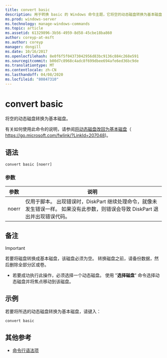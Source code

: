 ```yaml
---
title: convert basic
description: 用于转换 basic 的 Windows 命令主题，它将空的动态磁盘转换为基本磁盘。
ms.prod: windows-server
ms.technology: manage-windows-commands
ms.topic: article
ms.assetid: 61329896-3b56-4959-8d58-45cbe18ba860
author: coreyp-at-msft
ms.author: coreyp
manager: dongill
ms.date: 10/16/2017
ms.openlocfilehash: 8e0f6f5f04373042956d83bc9136c884c268e591
ms.sourcegitcommit: b00d7c8968c4adc8f699dbee694afe6ed36bc9de
ms.translationtype: MT
ms.contentlocale: zh-CN
ms.lasthandoff: 04/08/2020
ms.locfileid: "80847310"
---
```

# <a name="convert-basic"></a>convert basic

将空的动态磁盘转换为基本磁盘。

有关如何使用此命令的说明，请参阅[将动态磁盘改回为基本磁盘](https://go.microsoft.com/fwlink/?LinkId=207048)（ https://go.microsoft.com/fwlink/?LinkId=207048)。

## <a name="syntax"></a>语法

```
convert basic [noerr]
```

### <a name="parameters"></a>参数

|参数|说明|
|---------|-----------|
|noerr|仅用于脚本。 出现错误时，DiskPart 继续处理命令，就像未发生错误一样。 如果没有此参数，则错误会导致 DiskPart 退出并出现错误代码。|

## <a name="remarks"></a>备注

> [!IMPORTANT]
> 若要将磁盘转换成基本磁盘，该磁盘必须为空。 转换磁盘之前，请备份数据，然后删除全部分区或卷。

-   若要成功执行此操作，必须选择一个动态磁盘。 使用 "**选择磁盘**" 命令选择动态磁盘并将焦点移动到该磁盘。

## <a name="examples"></a><a name=BKMK_examples></a>示例

若要将所选的动态磁盘转换为基本磁盘，请键入：
```
convert basic
```

## <a name="additional-references"></a>其他参考

- [命令行语法项](command-line-syntax-key.md)

